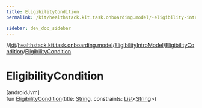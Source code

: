 ```yaml
---
title: EligibilityCondition
permalink: /kit/healthstack.kit.task.onboarding.model/-eligibility-intro-model/-eligibility-condition/-eligibility-condition.html

sidebar: dev_doc_sidebar
---
```

//[kit](../../../../index.html)/[healthstack.kit.task.onboarding.model](../../index.html)/[EligibilityIntroModel](../index.html)/[EligibilityCondition](index.html)/[EligibilityCondition](-eligibility-condition.html)



# EligibilityCondition



[androidJvm]\
fun [EligibilityCondition](-eligibility-condition.html)(title: [String](https://kotlinlang.org/api/latest/jvm/stdlib/kotlin/-string/index.html), constraints: [List](https://kotlinlang.org/api/latest/jvm/stdlib/kotlin.collections/-list/index.html)&lt;[String](https://kotlinlang.org/api/latest/jvm/stdlib/kotlin/-string/index.html)&gt;)





